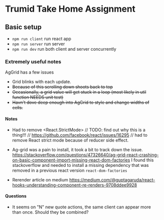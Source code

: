# Trumid Take Home Assignment

## Basic setup
* `npm run client` run react app 
* `npm run server` run server
* `npm run dev` run both client and server concurrently


### Extremely useful notes
AgGrid has a few issues
* Grid blinks with each update.
* <s>Because of this scrolling down shoots back to top</s>
* <s>Occasionally, a grid value will get stuck in a loop (most likely in util function NEEDS unit test)</s>
* <s>Havn't dove deep enough into AgGrid to style and change widths of cells.</s>


#### Notes
* Had to remove <React.StrictMode> 
// TODO: find out why this is a thing!!!
// https://github.com/facebook/react/issues/16295
// had to remove React strict mode because of reducer side effect.

* Ag-grid was a pain to install, it took a bit to track down the issue.
https://stackoverflow.com/questions/47326640/ag-grid-react-crashing-on-basic-component-import-missing-react-dom-factories
I found this stackoverflow and needed to install a missing dependency that was removed in a previous react version `react-dom-factories`

* Rerender article on medium https://medium.com/@guptagaruda/react-hooks-understanding-component-re-renders-9708ddee9928

#### Questions
* It seems on "N" new quote actions, the same client can appear more than once. Should they be combined?
